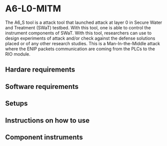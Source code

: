 # A6-L0-MITM

The A6_S tool is a attack tool that launched attack at layer 0 in Secure Water and Treatment (SWaT) testbed. With this tool, one is able to control the instrument components of SWaT. With this tool, researchers can use to design experiments of attack and/or check against the defense solutions placed or of any other research studies. This is a Man-In-the-Middle attack where the ENIP packets communication are coming from the PLCs to the RIO module.

## Hardare requirements

## Software requirements

## Setups

## Instructions on how to use

## Component instruments
